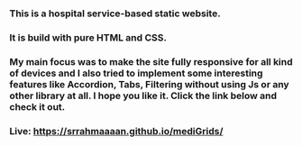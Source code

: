 ### This is a hospital service-based static website.
### It is build with pure HTML and CSS.
### My main focus was to make the site fully responsive for all kind of devices and I also tried to implement some interesting features like Accordion, Tabs, Filtering without using Js or any other library at all. I hope you like it. Click the link below and check it out.
### Live: https://srrahmaaaan.github.io/mediGrids/